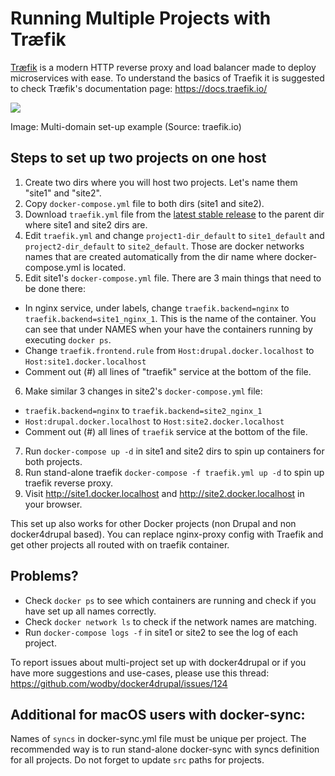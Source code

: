 # Running Multiple Projects with Træfik

[Træfik](https://docs.traefik.io/) is a modern HTTP reverse proxy and load balancer made to deploy microservices with ease.
To understand the basics of Traefik it is suggested to check Træfik's documentation page: https://docs.traefik.io/

<img src="https://docs.traefik.io/img/internal.png" />

Image: Multi-domain set-up example
(Source: traefik.io)

## Steps to set up two projects on one host ##

1. Create two dirs where you will host two projects. Let's name them "site1" and "site2".
2. Copy `docker-compose.yml` file to both dirs (site1 and site2).
3. Download `traefik.yml` file from the [latest stable release](https://github.com/wodby/docker4drupal/releases) to the parent dir where site1 and site2 dirs are.
4. Edit `traefik.yml` and change `project1-dir_default` to `site1_default` and `project2-dir_default` to `site2_default`. Those are docker networks names that are created automatically from the dir name where docker-compose.yml is located.
5. Edit site1's `docker-compose.yml` file. There are 3 main things that need to be done there:
  - In nginx service, under labels, change `traefik.backend=nginx` to `traefik.backend=site1_nginx_1`. This is the name of the container. You can see that under NAMES when your have the containers running by executing `docker ps`.
  - Change `traefik.frontend.rule` from `Host:drupal.docker.localhost` to `Host:site1.docker.localhost`
  - Comment out (#) all lines of "traefik" service at the bottom of the file.
6. Make similar 3 changes in site2's `docker-compose.yml` file:
  - `traefik.backend=nginx` to `traefik.backend=site2_nginx_1`
  - `Host:drupal.docker.localhost` to `Host:site2.docker.localhost`
  - Comment out (#) all lines of `traefik` service at the bottom of the file.
7. Run `docker-compose up -d` in site1 and site2 dirs to spin up containers for both projects.
8. Run stand-alone traefik `docker-compose -f traefik.yml up -d` to spin up traefik reverse proxy.
9. Visit http://site1.docker.localhost and http://site2.docker.localhost in your browser.

This set up also works for other Docker projects (non Drupal and non docker4drupal based). You can replace nginx-proxy config with Traefik and get other projects all routed with on traefik container.

## Problems? ##

- Check `docker ps` to see which containers are running and check if you have set up all names correctly.
- Check `docker network ls` to check if the network names are matching.
- Run `docker-compose logs -f` in site1 or site2 to see the log of each project.

To report issues about multi-project set up with docker4drupal or if you have more suggestions and use-cases, please use this thread: https://github.com/wodby/docker4drupal/issues/124


## Additional for macOS users with docker-sync:

Names of `syncs` in docker-sync.yml file must be unique per project. The recommended way is to run stand-alone docker-sync with syncs definition for all projects. Do not forget to update `src` paths for projects. 
